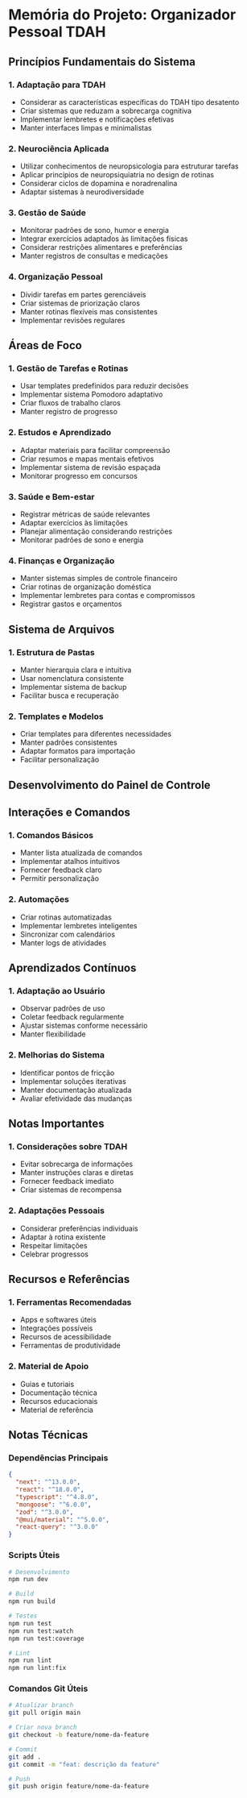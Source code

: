 # Memória do Projeto: Organizador Pessoal TDAH

## Princípios Fundamentais do Sistema

### 1. Adaptação para TDAH
- Considerar as características específicas do TDAH tipo desatento
- Criar sistemas que reduzam a sobrecarga cognitiva
- Implementar lembretes e notificações efetivas
- Manter interfaces limpas e minimalistas

### 2. Neurociência Aplicada
- Utilizar conhecimentos de neuropsicologia para estruturar tarefas
- Aplicar princípios de neuropsiquiatria no design de rotinas
- Considerar ciclos de dopamina e noradrenalina
- Adaptar sistemas à neurodiversidade

### 3. Gestão de Saúde
- Monitorar padrões de sono, humor e energia
- Integrar exercícios adaptados às limitações físicas
- Considerar restrições alimentares e preferências
- Manter registros de consultas e medicações

### 4. Organização Pessoal
- Dividir tarefas em partes gerenciáveis
- Criar sistemas de priorização claros
- Manter rotinas flexíveis mas consistentes
- Implementar revisões regulares

## Áreas de Foco

### 1. Gestão de Tarefas e Rotinas
- Usar templates predefinidos para reduzir decisões
- Implementar sistema Pomodoro adaptativo
- Criar fluxos de trabalho claros
- Manter registro de progresso

### 2. Estudos e Aprendizado
- Adaptar materiais para facilitar compreensão
- Criar resumos e mapas mentais efetivos
- Implementar sistema de revisão espaçada
- Monitorar progresso em concursos

### 3. Saúde e Bem-estar
- Registrar métricas de saúde relevantes
- Adaptar exercícios às limitações
- Planejar alimentação considerando restrições
- Monitorar padrões de sono e energia

### 4. Finanças e Organização
- Manter sistemas simples de controle financeiro
- Criar rotinas de organização doméstica
- Implementar lembretes para contas e compromissos
- Registrar gastos e orçamentos

## Sistema de Arquivos

### 1. Estrutura de Pastas
- Manter hierarquia clara e intuitiva
- Usar nomenclatura consistente
- Implementar sistema de backup
- Facilitar busca e recuperação

### 2. Templates e Modelos
- Criar templates para diferentes necessidades
- Manter padrões consistentes
- Adaptar formatos para importação
- Facilitar personalização

## Desenvolvimento do Painel de Controle

## Interações e Comandos

### 1. Comandos Básicos
- Manter lista atualizada de comandos
- Implementar atalhos intuitivos
- Fornecer feedback claro
- Permitir personalização

### 2. Automações
- Criar rotinas automatizadas
- Implementar lembretes inteligentes
- Sincronizar com calendários
- Manter logs de atividades

## Aprendizados Contínuos

### 1. Adaptação ao Usuário
- Observar padrões de uso
- Coletar feedback regularmente
- Ajustar sistemas conforme necessário
- Manter flexibilidade

### 2. Melhorias do Sistema
- Identificar pontos de fricção
- Implementar soluções iterativas
- Manter documentação atualizada
- Avaliar efetividade das mudanças

## Notas Importantes

### 1. Considerações sobre TDAH
- Evitar sobrecarga de informações
- Manter instruções claras e diretas
- Fornecer feedback imediato
- Criar sistemas de recompensa

### 2. Adaptações Pessoais
- Considerar preferências individuais
- Adaptar à rotina existente
- Respeitar limitações
- Celebrar progressos

## Recursos e Referências

### 1. Ferramentas Recomendadas
- Apps e softwares úteis
- Integrações possíveis
- Recursos de acessibilidade
- Ferramentas de produtividade

### 2. Material de Apoio
- Guias e tutoriais
- Documentação técnica
- Recursos educacionais
- Material de referência

## Notas Técnicas

### Dependências Principais
```json
{
  "next": "^13.0.0",
  "react": "^18.0.0",
  "typescript": "^4.8.0",
  "mongoose": "^6.0.0",
  "zod": "^3.0.0",
  "@mui/material": "^5.0.0",
  "react-query": "^3.0.0"
}
```

### Scripts Úteis
```bash
# Desenvolvimento
npm run dev

# Build
npm run build

# Testes
npm run test
npm run test:watch
npm run test:coverage

# Lint
npm run lint
npm run lint:fix
```

### Comandos Git Úteis
```bash
# Atualizar branch
git pull origin main

# Criar nova branch
git checkout -b feature/nome-da-feature

# Commit
git add .
git commit -m "feat: descrição da feature"

# Push
git push origin feature/nome-da-feature
``` 